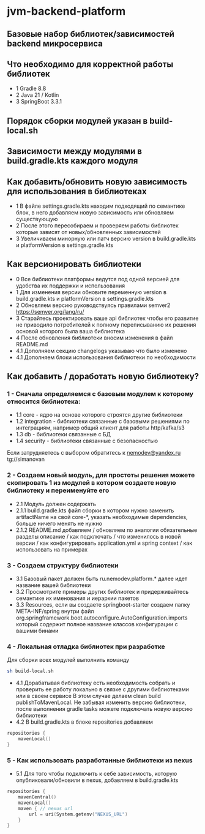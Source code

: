 # jvm-backend-platform

## Базовые набор библиотек/зависимостей backend микросервиса

## Что необходимо для корректной работы библиотек
- 1 Gradle 8.8
- 2 Java 21 / Kotlin
- 3 SpringBoot 3.3.1

## Порядок сборки модулей указан в build-local.sh
## Зависимости между модулями в build.gradle.kts каждого модуля

## Как добавить/обновить новую зависимость для использования в библиотеках
- 1 В файле settings.gradle.kts находим подходящий по семантике блок, в него добавляем новую зависимость или обновляем существующую
- 2 После этого пересобираем и проверяем работы библиотек которые зависят от новых/обновленных зависимостей
- 3 Увеличиваем минорную или патч версию version в build.gradle.kts и platformVersion в settings.gradle.kts

## Как версионировать библиотеки
- 0 Все библиотеки платформы ведутся под одной версией для удобства их поддержки и использования
- 1 Для изменения версии обновите переменную version в build.gradle.kts и platformVersion в settings.gradle.kts
- 2 Обновляем версию руководствуясь правилами semver2 https://semver.org/lang/ru/
- 3 Старайтесь проектировать ваше api библиотек чтобы его развитие не приводило потребителей к полному переписыванию их решения основой которого была ваша библиотека
- 4 После обновления библиотеки вносим изменения в файл README.md 
- 4.1 Дополняем секцию changelogs указываю что было изменено
- 4.1 Дополняем блоки использования библиотеки по необходимости

## Как добавить / доработать новую библиотеку?

### 1 - Сначала определяемся с базовым модулем к которому относится библиотека:
- 1.1 core - ядро на основе которого строятся другие библиотеки
- 1.2 integration - библиотеки связанные с базовыми решениями по интеграциям, например общий клиент для работы http/kafka/s3
- 1.3 db - библиотеки связанные с БД
- 1.4 security - библиотеки связанные с безопасностью

Если затрудняетесь с выбором обратитесь к nemodev@yandex.ru tg://simanovan

### 2 - Создаем новый модуль, для простоты решения можете скопировать 1 из модулей в котором создаете новую библиотеку и переименуйте его
- 2.1 Модуль должен содержать
- 2.1.1 build.gradle.kts файл сборки в котором нужно заменить artifactName на свой core-*, указать необходимые dependencies, больше ничего менять не нужно
- 2.1.2 README.md добавляем / обновляем по аналогии обязательные разделы описание / как подключать / что изменилось в новой версии / как конфигурировать application.yml и spring context / как использовать на примерах

### 3 - Создаем структуру библиотеки
- 3.1 Базовый пакет должен быть ru.nemodev.platform.* далее идет название вашей библиотеки
- 3.2 Просмотрите примеры других библиотек и придерживайтесь семантике их именования и иерархии пакетов
- 3.3 Resources, если вы создаете springboot-starter создаем папку META-INF/spring внутри файл org.springframework.boot.autoconfigure.AutoConfiguration.imports который содержит полное название классов конфигурации с вашими бинами

### 4 - Локальная отладка библиотек при разработке
Для сборки всех модулей выполнить команду
``` bash
sh build-local.sh
```
- 4.1 Дорабатывая библиотеку есть необходимость собрать и проверить ее работу локально в связке с другими библиотеками или в своем сервисе
  В этом случае делаем clean build publishToMavenLocal.
  Не забывая изменить версию библиотеки, после выполнения gradle tasks можете подключать новую версию библиотеки
- 4.2 В build.gradle.kts в блоке repositories добавляем
``` kotlin
repositories {
    mavenLocal()
}
```
### 5 - Как использовать разработанные библиотеки из nexus
- 5.1 Для того чтобы подключить к себе зависимость, которую опубликовали/обновили в nexus, добавляем в build.gradle.kts
``` kotlin
repositories {
    mavenCentral()
    mavenLocal()
    maven { // nexus url 
        url = uri(System.getenv("NEXUS_URL")
    }
}
```